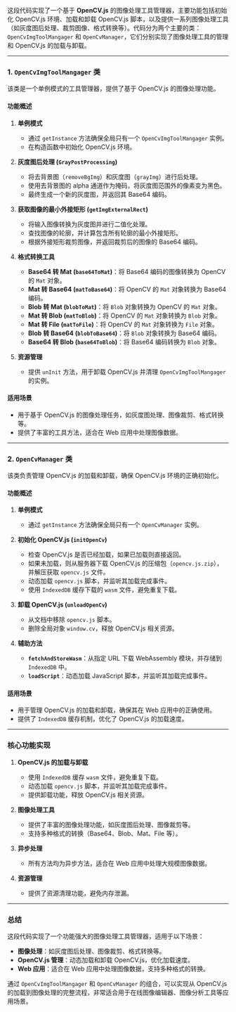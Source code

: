 这段代码实现了一个基于 **OpenCV.js** 的图像处理工具管理器，主要功能包括初始化 OpenCV.js 环境、加载和卸载 OpenCV.js 脚本，以及提供一系列图像处理工具（如灰度图后处理、裁剪图像、格式转换等）。代码分为两个主要的类：`OpenCvImgToolMangager` 和 `OpenCvManager`，它们分别实现了图像处理工具的管理和 OpenCV.js 的加载与卸载。

---

### **1. `OpenCvImgToolMangager` 类**
该类是一个单例模式的工具管理器，提供了基于 OpenCV.js 的图像处理功能。

#### **功能概述**
1. **单例模式**
   - 通过 `getInstance` 方法确保全局只有一个 `OpenCvImgToolMangager` 实例。
   - 在构造函数中初始化 OpenCV.js 环境。

2. **灰度图后处理 (`GrayPostProcessing`)**
   - 将去背景图（`removeBgImg`）和灰度图（`grayImg`）进行后处理。
   - 使用去背景图的 alpha 通道作为掩码，将灰度图范围外的像素变为黑色。
   - 最终生成一个新的灰度图，并返回其 Base64 编码。

3. **获取图像的最小外接矩形 (`getImgExternalRect`)**
   - 将输入图像转换为灰度图并进行二值化处理。
   - 查找图像的轮廓，并计算包含所有轮廓的最小外接矩形。
   - 根据外接矩形裁剪图像，并返回裁剪后的图像的 Base64 编码。

4. **格式转换工具**
   - **Base64 转 Mat (`base64ToMat`)**：将 Base64 编码的图像转换为 OpenCV 的 `Mat` 对象。
   - **Mat 转 Base64 (`matToBase64`)**：将 OpenCV 的 `Mat` 对象转换为 Base64 编码。
   - **Blob 转 Mat (`blobToMat`)**：将 `Blob` 对象转换为 OpenCV 的 `Mat` 对象。
   - **Mat 转 Blob (`matToBlob`)**：将 OpenCV 的 `Mat` 对象转换为 `Blob` 对象。
   - **Mat 转 File (`matToFile`)**：将 OpenCV 的 `Mat` 对象转换为 `File` 对象。
   - **Blob 转 Base64 (`blobToBase64`)**：将 `Blob` 对象转换为 Base64 编码。
   - **Base64 转 Blob (`base64ToBlob`)**：将 Base64 编码转换为 `Blob` 对象。

5. **资源管理**
   - 提供 `unInit` 方法，用于卸载 OpenCV.js 并清理 `OpenCvImgToolMangager` 的实例。

#### **适用场景**
- 用于基于 OpenCV.js 的图像处理任务，如灰度图处理、图像裁剪、格式转换等。
- 提供了丰富的工具方法，适合在 Web 应用中处理图像数据。

---

### **2. `OpenCvManager` 类**
该类负责管理 OpenCV.js 的加载和卸载，确保 OpenCV.js 环境的正确初始化。

#### **功能概述**
1. **单例模式**
   - 通过 `getInstance` 方法确保全局只有一个 `OpenCvManager` 实例。

2. **初始化 OpenCV.js (`initOpenCv`)**
   - 检查 OpenCV.js 是否已经加载，如果已加载则直接返回。
   - 如果未加载，则从服务器下载 OpenCV.js 的压缩包（`opencv.js.zip`），并解压获取 `opencv.js` 文件。
   - 动态加载 `opencv.js` 脚本，并监听其加载完成事件。
   - 使用 `IndexedDB` 缓存下载的 `wasm` 文件，避免重复下载。

3. **卸载 OpenCV.js (`unloadOpenCv`)**
   - 从文档中移除 `opencv.js` 脚本。
   - 删除全局对象 `window.cv`，释放 OpenCV.js 相关资源。

4. **辅助方法**
   - **`fetchAndStoreWasm`**：从指定 URL 下载 WebAssembly 模块，并存储到 `IndexedDB` 中。
   - **`loadScript`**：动态加载 JavaScript 脚本，并监听其加载完成事件。

#### **适用场景**
- 用于管理 OpenCV.js 的加载和卸载，确保其在 Web 应用中的正确使用。
- 提供了 `IndexedDB` 缓存机制，优化了 OpenCV.js 的加载速度。

---

### **核心功能实现**
1. **OpenCV.js 的加载与卸载**
   - 使用 `IndexedDB` 缓存 `wasm` 文件，避免重复下载。
   - 动态加载 `opencv.js` 脚本，并监听其加载完成事件。
   - 提供卸载功能，释放 OpenCV.js 相关资源。

2. **图像处理工具**
   - 提供了丰富的图像处理功能，如灰度图后处理、图像裁剪等。
   - 支持多种格式的转换（Base64、Blob、Mat、File 等）。

3. **异步处理**
   - 所有方法均为异步方法，适合在 Web 应用中处理大规模图像数据。

4. **资源管理**
   - 提供了资源清理功能，避免内存泄漏。

---

### **总结**
这段代码实现了一个功能强大的图像处理工具管理器，适用于以下场景：
- **图像处理**：如灰度图后处理、图像裁剪、格式转换等。
- **OpenCV.js 管理**：动态加载和卸载 OpenCV.js，优化加载速度。
- **Web 应用**：适合在 Web 应用中处理图像数据，支持多种格式的转换。

通过 `OpenCvImgToolMangager` 和 `OpenCvManager` 的组合，可以实现从 OpenCV.js 的加载到图像处理的完整流程，非常适合用于在线图像编辑器、图像分析工具等应用场景。
